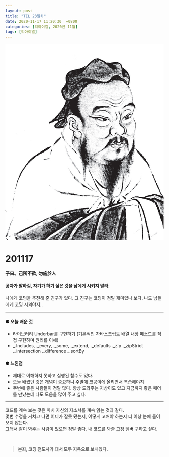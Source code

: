 ```yaml
---
layout: post
title: "TIL 23일차"
date: 2020-11-17 11:20:30  +0800
categories: [티아이엘, 2020년 11월]
tags: [티아이엘]
---
```


![image](/assets/img/sample/avatar.jpg)

# **201117**

#### **子曰。己所不欲, 勿施於人**

#### **공자가 말하길, 자기가 하기 싫은 것을 남에게 시키지 말라.**

나에게 코딩을 추천해 준 친구가 있다. 그 친구는 코딩이 정말 재미있나 보다. 나도 남들에게 코딩 시켜야지..

---

#### **⚈ 오늘 배운 것**

- 라이브러리 Underbar를 구현하기 (기본적인 자바스크립트 배열 내장 메소드를 직접 구현하며 원리를 이해)
- _.Includes, .\_every, .\_some, .\_extend, .\_defaults .\_zip .\_zipStrict .\_intersection .\_difference _.sortBy

#### **⚈ 느낀점**

- 제대로 이해하지 못하고 실행된 함수도 있다.
- 오늘 배웠던 것은 개념이 중요하니 주말에 코공이에 올리면서 복습해야지
- 주변에 좋은 사람들이 정말 많다. 항상 도와주는 지상이도 있고 지금까지 좋은 페어를 만났는데 나도 도움을 많이 주고 싶다.

---

코드를 계속 보는 것은 마치 자신의 자소서를 계속 읽는 것과 같다.  
몇번 수정을 거치고 나면 어디가 잘못 됐는지, 어떻게 고쳐야 하는지 더 이상 눈에 들어오지 않는다.  
그래서 같이 봐주는 사람이 있으면 정말 좋다. 내 코드를 봐줄 고정 멤버 구하고 싶다.

<br>

> **본좌, 코딩 전도사가 돼서 모두 지옥으로 보내겠다.**
